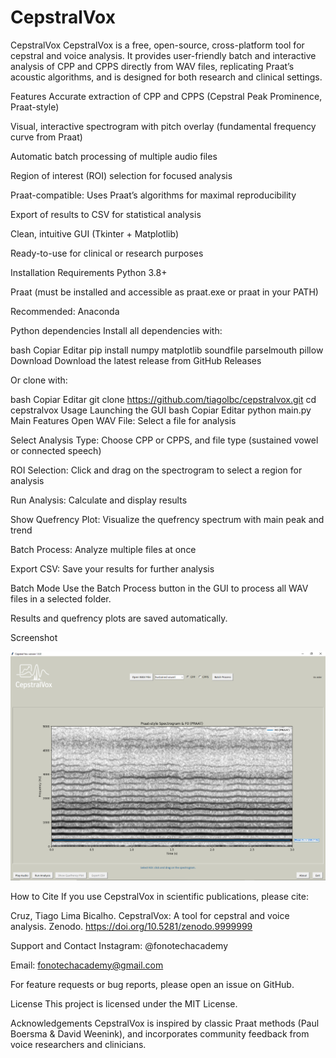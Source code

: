 # CepstralVox

CepstralVox
CepstralVox is a free, open-source, cross-platform tool for cepstral and voice analysis.
It provides user-friendly batch and interactive analysis of CPP and CPPS directly from WAV files, replicating Praat’s acoustic algorithms, and is designed for both research and clinical settings.

Features
Accurate extraction of CPP and CPPS (Cepstral Peak Prominence, Praat-style)

Visual, interactive spectrogram with pitch overlay (fundamental frequency curve from Praat)

Automatic batch processing of multiple audio files

Region of interest (ROI) selection for focused analysis

Praat-compatible: Uses Praat’s algorithms for maximal reproducibility

Export of results to CSV for statistical analysis

Clean, intuitive GUI (Tkinter + Matplotlib)

Ready-to-use for clinical or research purposes

Installation
Requirements
Python 3.8+

Praat (must be installed and accessible as praat.exe or praat in your PATH)

Recommended: Anaconda

Python dependencies
Install all dependencies with:

bash
Copiar
Editar
pip install numpy matplotlib soundfile parselmouth pillow
Download
Download the latest release from GitHub Releases

Or clone with:

bash
Copiar
Editar
git clone https://github.com/tiagolbc/cepstralvox.git
cd cepstralvox
Usage
Launching the GUI
bash
Copiar
Editar
python main.py
Main Features
Open WAV File: Select a file for analysis

Select Analysis Type: Choose CPP or CPPS, and file type (sustained vowel or connected speech)

ROI Selection: Click and drag on the spectrogram to select a region for analysis

Run Analysis: Calculate and display results

Show Quefrency Plot: Visualize the quefrency spectrum with main peak and trend

Batch Process: Analyze multiple files at once

Export CSV: Save your results for further analysis

Batch Mode
Use the Batch Process button in the GUI to process all WAV files in a selected folder.

Results and quefrency plots are saved automatically.

Screenshot
<p align="center"> <img src="figures/gui.png" width="720"> </p>
How to Cite
If you use CepstralVox in scientific publications, please cite:

Cruz, Tiago Lima Bicalho. CepstralVox: A tool for cepstral and voice analysis. Zenodo. https://doi.org/10.5281/zenodo.9999999

Support and Contact
Instagram: @fonotechacademy

Email: fonotechacademy@gmail.com

For feature requests or bug reports, please open an issue on GitHub.

License
This project is licensed under the MIT License.

Acknowledgements
CepstralVox is inspired by classic Praat methods (Paul Boersma & David Weenink), and incorporates community feedback from voice researchers and clinicians.
